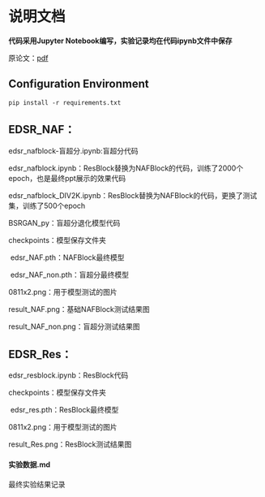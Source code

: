 # 说明文档

**代码采用Jupyter Notebook编写，实验记录均在代码ipynb文件中保存**

原论文：[pdf](https://arxiv.org/pdf/1707.02921)

## Configuration Environment
```
pip install -r requirements.txt
```

## **EDSR_NAF**：

edsr_nafblock-盲超分.ipynb:盲超分代码

edsr_nafblock.ipynb：ResBlock替换为NAFBlock的代码，训练了2000个epoch，也是最终ppt展示的效果代码

edsr_nafblock_DIV2K.ipynb：ResBlock替换为NAFBlock的代码，更换了测试集，训练了500个epoch

BSRGAN_py：盲超分退化模型代码

checkpoints：模型保存文件夹

​	edsr_NAF.pth：NAFBlock最终模型

​	edsr_NAF_non.pth：盲超分最终模型

0811x2.png：用于模型测试的图片

result_NAF.png：基础NAFBlock测试结果图

result_NAF_non.png：盲超分测试结果图

## EDSR_Res：

edsr_resblock.ipynb：ResBlock代码

checkpoints：模型保存文件夹

​	edsr_res.pth：ResBlock最终模型

0811x2.png：用于模型测试的图片

result_Res.png：ResBlock测试结果图

#### 实验数据.md

最终实验结果记录

